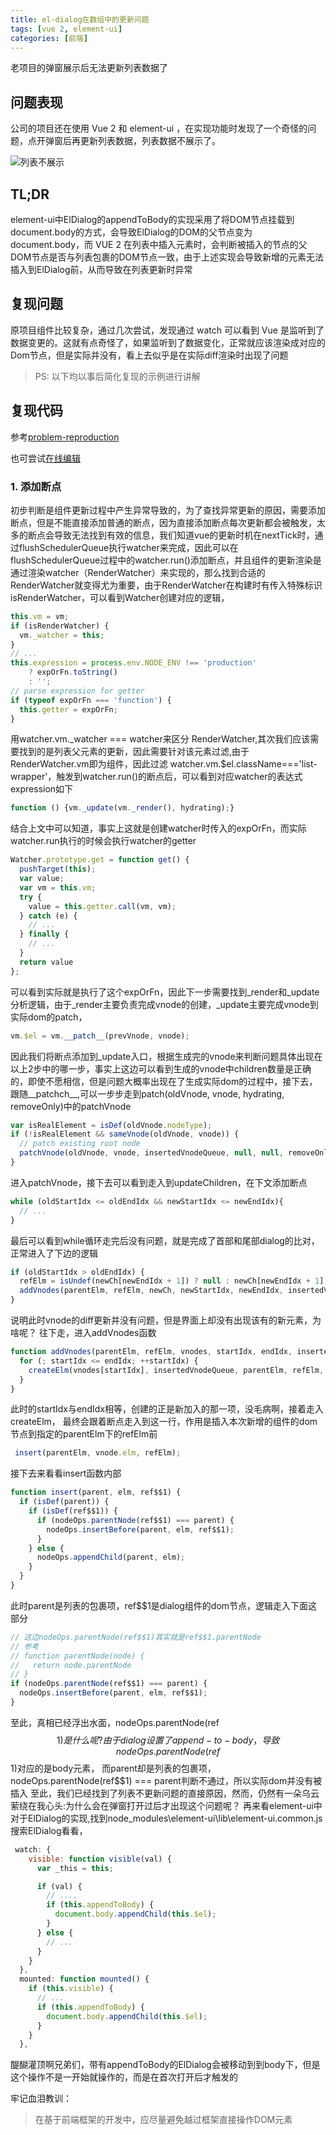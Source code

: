 ```yaml
---
title: el-dialog在数组中的更新问题
tags: [vue 2, element-ui]
categories: [前端]
---
```


老项目的弹窗展示后无法更新列表数据了
<!-- more -->

## 问题表现

公司的项目还在使用 Vue 2 和 element-ui ，在实现功能时发现了一个奇怪的问题，点开弹窗后再更新列表数据，列表数据不展示了。

![列表不展示](./images/el-dialog在数组中的更新问题/列表不展示.webp)

## TL;DR

element-ui中ElDialog的appendToBody的实现采用了将DOM节点挂载到document.body的方式，会导致ElDialog的DOM的父节点变为document.body，而 VUE 2 在列表中插入元素时，会判断被插入的节点的父DOM节点是否与列表包裹的DOM节点一致，由于上述实现会导致新增的元素无法插入到ElDialog前，从而导致在列表更新时异常

## 复现问题

原项目组件比较复杂，通过几次尝试，发现通过 watch 可以看到 Vue 是监听到了数据变更的。这就有点奇怪了，如果监听到了数据变化，正常就应该渲染成对应的Dom节点，但是实际并没有，看上去似乎是在实际diff渲染时出现了问题

> PS: 以下均以事后简化复现的示例进行讲解

## 复现代码

参考[problem-reproduction](https://github.com/jijiwuming/problem-reproduction/blob/main/src/components/list-with-dialog.vue)

也可尝试[在线编辑](https://stackblitz.com/edit/vue2-problem?file=src%2Fcomponents%2Flist-with-dialog.vue)

### 1. 添加断点

初步判断是组件更新过程中产生异常导致的，为了查找异常更新的原因，需要添加断点，但是不能直接添加普通的断点，因为直接添加断点每次更新都会被触发，太多的断点会导致无法找到有效的信息，我们知道vue的更新时机在nextTick时，通过flushSchedulerQueue执行watcher来完成，因此可以在flushSchedulerQueue过程中的watcher.run()添加断点，并且组件的更新渲染是通过渲染watcher（RenderWatcher）来实现的，那么找到合适的RenderWatcher就变得尤为重要，由于RenderWatcher在构建时有传入特殊标识isRenderWatcher，可以看到Watcher创建对应的逻辑，
```javascript
this.vm = vm;
if (isRenderWatcher) {
  vm._watcher = this;
}
// ...
this.expression = process.env.NODE_ENV !== 'production'
    ? expOrFn.toString()
    : '';
// parse expression for getter
if (typeof expOrFn === 'function') {
  this.getter = expOrFn;
}
```
用watcher.vm._watcher === watcher来区分 RenderWatcher,其次我们应该需要找到的是列表父元素的更新，因此需要针对该元素过滤,由于RenderWatcher.vm即为组件，因此过滤 watcher.vm.$el.className==='list-wrapper'，触发到watcher.run()的断点后，可以看到对应watcher的表达式expression如下
```javascript
function () {vm._update(vm._render(), hydrating);}
```
结合上文中可以知道，事实上这就是创建watcher时传入的expOrFn，而实际watcher.run执行的时候会执行watcher的getter
```javascript
Watcher.prototype.get = function get() {
  pushTarget(this);
  var value;
  var vm = this.vm;
  try {
    value = this.getter.call(vm, vm);
  } catch (e) {
    // ...
  } finally {
    // ...
  }
  return value
};
```
可以看到实际就是执行了这个expOrFn，因此下一步需要找到_render和_update分析逻辑，由于_render主要负责完成vnode的创建，_update主要完成vnode到实际dom的patch，
```javascript
vm.$el = vm.__patch__(prevVnode, vnode);
```
因此我们将断点添加到_update入口，根据生成完的vnode来判断问题具体出现在以上2步中的哪一步，事实上这边可以看到生成的vnode中children数量是正确的，即使不愿相信，但是问题大概率出现在了生成实际dom的过程中，接下去，跟随__patchch__,可以一步步走到patch(oldVnode, vnode, hydrating, removeOnly)中的patchVnode
```javascript
var isRealElement = isDef(oldVnode.nodeType);
if (!isRealElement && sameVnode(oldVnode, vnode)) {
  // patch existing root node
  patchVnode(oldVnode, vnode, insertedVnodeQueue, null, null, removeOnly);
}
```
进入patchVnode，接下去可以看到走入到updateChildren，在下文添加断点
```javascript
while (oldStartIdx <= oldEndIdx && newStartIdx <= newEndIdx){
  // ...
}
```
最后可以看到while循环走完后没有问题，就是完成了首部和尾部dialog的比对，正常进入了下边的逻辑
```javascript
if (oldStartIdx > oldEndIdx) {
  refElm = isUndef(newCh[newEndIdx + 1]) ? null : newCh[newEndIdx + 1].elm;
  addVnodes(parentElm, refElm, newCh, newStartIdx, newEndIdx, insertedVnodeQueue);
}
```
说明此时vnode的diff更新并没有问题，但是界面上却没有出现该有的新元素，为啥呢？
往下走，进入addVnodes函数
```javascript
function addVnodes(parentElm, refElm, vnodes, startIdx, endIdx, insertedVnodeQueue) {
  for (; startIdx <= endIdx; ++startIdx) {
    createElm(vnodes[startIdx], insertedVnodeQueue, parentElm, refElm, false, vnodes, startIdx);
  }
}
```
此时的startIdx与endIdx相等，创建的正是新加入的那一项，没毛病啊，接着走入createElm，
最终会跟着断点走入到这一行，作用是插入本次新增的组件的dom节点到指定的parentElm下的refElm前
```javascript
 insert(parentElm, vnode.elm, refElm);
```
接下去来看看insert函数内部
```javascript
function insert(parent, elm, ref$$1) {
  if (isDef(parent)) {
    if (isDef(ref$$1)) {
      if (nodeOps.parentNode(ref$$1) === parent) {
        nodeOps.insertBefore(parent, elm, ref$$1);
      }
    } else {
      nodeOps.appendChild(parent, elm);
    }
  }
}
```
此时parent是列表的包裹项，ref$$1是dialog组件的dom节点，逻辑走入下面这部分
```javascript
// 这边nodeOps.parentNode(ref$$1)其实就是ref$$1.parentNode
// 参考
// function parentNode(node) {
//   return node.parentNode
// }
if (nodeOps.parentNode(ref$$1) === parent) {
  nodeOps.insertBefore(parent, elm, ref$$1);
}
```
至此，真相已经浮出水面，nodeOps.parentNode(ref$$1)是什么呢?
由于dialog设置了append-to-body，导致nodeOps.parentNode(ref$$1)对应的是body元素，
而parent却是列表的包裹项，nodeOps.parentNode(ref$$1) === parent判断不通过，所以实际dom并没有被插入
至此，我们已经找到了列表不更新问题的直接原因，然而，仍然有一朵乌云萦绕在我心头:为什么会在弹窗打开过后才出现这个问题呢？
再来看element-ui中对于ElDialog的实现,找到node_modules\element-ui\lib\element-ui.common.js
搜索ElDialog看看，
```javascript
 watch: {
    visible: function visible(val) {
      var _this = this;

      if (val) {
        // ....
        if (this.appendToBody) {
          document.body.appendChild(this.$el);
        }
      } else {
        // ...
      }
    }
  },
  mounted: function mounted() {
    if (this.visible) {
      // ...
      if (this.appendToBody) {
        document.body.appendChild(this.$el);
      }
    }
  },
```
醍醐灌顶啊兄弟们，带有appendToBody的ElDialog会被移动到到body下，但是这个操作不是一开始就操作的，而是在首次打开后才触发的

牢记血泪教训：
> 在基于前端框架的开发中，应尽量避免越过框架直接操作DOM元素